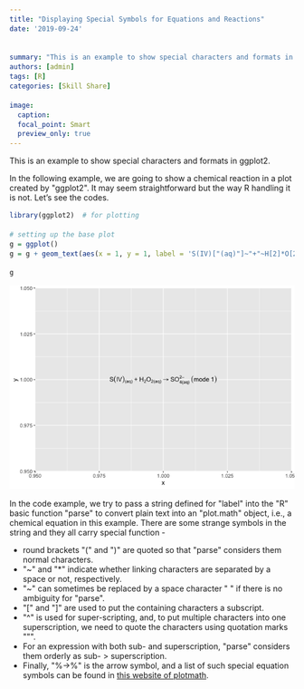 ```yaml
---
title: "Displaying Special Symbols for Equations and Reactions"
date: '2019-09-24'


summary: "This is an example to show special characters and formats in ggplot2."
authors: [admin]
tags: [R]
categories: [Skill Share]

image:
  caption: 
  focal_point: Smart
  preview_only: true
---
```


This is an example to show special characters and formats in ggplot2.

In the following example, we are going to show a chemical reaction in a
plot created by "ggplot2". It may seem straightforward but the way R
handling it is not. Let’s see the codes.

``` r
library(ggplot2)  # for plotting

# setting up the base plot
g = ggplot()
g = g + geom_text(aes(x = 1, y = 1, label = 'S(IV)["(aq)"]~"+"~H[2]*O[2*"(aq)"] %->% SO[4*"(aq)"]^"2–"~(mode~1)'), parse = T)

g
```

![](unnamed-chunk-1-1.png)<!-- -->

In the code example, we try to pass a string defined for "label" into
the "R" basic function "parse" to convert plain text into an "plot.math"
object, i.e., a chemical equation in this example. There are some
strange symbols in the string and they all carry special function -

  - round brackets "(" and ")" are quoted so that "parse" considers them
    normal characters.
  - "~" and "*" indicate whether linking characters are separated by a
    space or not, respectively.
  - "~" can sometimes be replaced by a space character "  " if there is
    no ambiguity for "parse".
  - "[" and "]" are used to put the containing characters a subscript.
  - "^" is used for super-scripting, and, to put multiple characters
    into one superscription, we need to quote the characters using
    quotation marks """.
  - For an expression with both sub- and superscription, "parse"
    considers them orderly as sub- \> superscription.
  - Finally, "%->%" is the arrow symbol, and a list of such special
    equation symbols can be found in [this website of
    plotmath](https://astrostatistics.psu.edu/su07/R/html/grDevices/html/plotmath.html).
